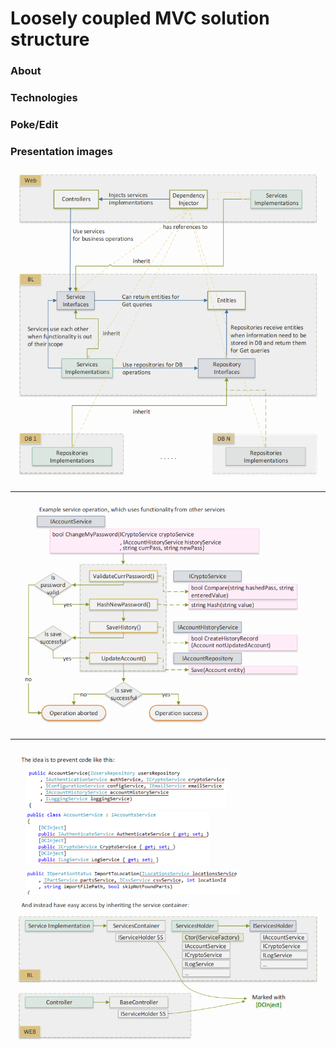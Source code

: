 # Loosely coupled MVC solution structure

### About

### Technologies

### Poke/Edit

### Presentation images

![alt text](https://github.com/raste/LooselyCoupledStructure/blob/master/screenshots/Structure.png "Solution structure")

---

![alt text](https://github.com/raste/LooselyCoupledStructure/blob/master/screenshots/Operation.png "Operation dependencies")

--- 

![alt text](https://github.com/raste/LooselyCoupledStructure/blob/master/screenshots/Extensions.png "Lazy loading")


